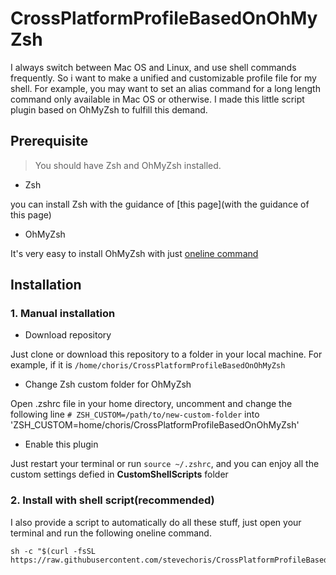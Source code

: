# CrossPlatformProfileBasedOnOhMyZsh

I always switch between Mac OS and Linux, and use shell commands frequently. So i want to make a unified and customizable profile file for my shell. For example, you may want to set an alias command for a long length command only available in Mac OS or otherwise. I made this little script plugin based on OhMyZsh to fulfill this demand.

## Prerequisite

> You should have Zsh and OhMyZsh installed.

- Zsh 

you can install Zsh with the guidance of [this page](with the guidance of this page)


- OhMyZsh

It's very easy to install OhMyZsh with just [oneline command](http://ohmyz.sh/)


## Installation

### 1. Manual installation

- Download repository

Just clone or download this repository to a folder in your local machine. For example, if it is `/home/choris/CrossPlatformProfileBasedOnOhMyZsh`

- Change Zsh custom folder for OhMyZsh

Open .zshrc file in your home directory, uncomment and change the following line
`# ZSH_CUSTOM=/path/to/new-custom-folder`
into
'ZSH_CUSTOM=home/choris/CrossPlatformProfileBasedOnOhMyZsh'

- Enable this plugin

Just restart your terminal or run `source ~/.zshrc`, and you can enjoy all the custom settings defied in **CustomShellScripts** folder

### 2. Install with shell script(recommended)

I also provide a script to automatically do all these stuff, just open your terminal and run the following oneline command.

```
sh -c "$(curl -fsSL https://raw.githubusercontent.com/stevechoris/CrossPlatformProfileBasedOnOhMyZsh/master/tools/install.sh)"
```

